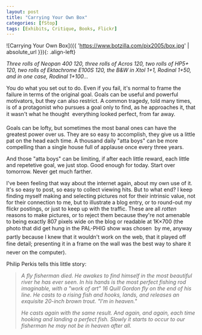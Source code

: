 ```yaml
---
layout: post
title: "Carrying Your Own Box"
categories: [fStop]
tags: [Exhibits, Critique, Books, Flickr]
---
```



![Carrying Your Own Box]({{ 'https://www.botzilla.com/pix2005/box.jpg' | absolute_url }}){: .align-left}

<i>Three rolls of Neopan 400 120, three rolls of Acros 120, two rolls of HP5+ 120, two rolls of Ektachrome E100S 120, the B&amp;W in Xtol 1+1, Rodinal 1+50, and in one case, Rodinal 1+100...</i>

You do what you set out to do. Even if you fail, it's normal to frame the failure in terms of the original goal. Goals can be useful and powerful motivators, but they can also restrict. A common tragedy, told many times, is of a protagonist who pursues a goal only to find, as he approaches it, that it wasn't what he thought &#151; everything looked perfect, from far away.

<!--more-->
Goals can be lofty, but sometimes the most banal ones can have the greatest power over us. They are so easy to accomplish, they give us a little pat on the head each time. A thousand daily "atta boys" can be more compelling than a single house full of applause once every three years.

And those "atta boys" can be limiting, if after each little reward, each little and repetetive goal, we just stop. Good enough for today. Start over tomorrow. Never get much farther.

I've been feeling that way about the internet again, about my own use of it. It's so easy to post, so easy to collect viewing hits. But to what end? I keep finding myself making and selecting pictures not for their intrinsic value, not for their connection to me, but to illustrate a blog entry, or to round-out my flickr postings, or just to keep up with the traffic. These are all <i>rotten</i> reasons to make pictures, or to reject them because they're not amenable to being exactly 807 pixels wide on the blog or readable at 1K&#215;700 (the photo that did get hung in the PAL-PHIG show was chosen &#151; by me, anyway &#151; partly because I knew that it wouldn't work on the web, that it played off fine detail; presenting it in a frame on the wall was the best way to share it &#151; never on the computer).

Philip Perkis tells this little story:

<blockquote><i>A fly fisherman died. He awakes to find himself in the most beautiful river he has ever seen. In his hands is the most perfect fishing rod imaginable, with a "work of art" 16 Quill Gordon fly on the end of his line. He casts to a rising fish and hooks, lands, and releases an exquisite 20-inch brown trout. "I'm in heaven."</i>

<i>He casts again with the same result. And again, and again, each time hooking and landing a perfect fish. Slowly it starts to occur to our fisherman he may not be in heaven after all.</i></blockquote>
